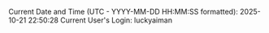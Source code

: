 Current Date and Time (UTC - YYYY-MM-DD HH:MM:SS formatted): 2025-10-21 22:50:28
Current User's Login: luckyaiman
